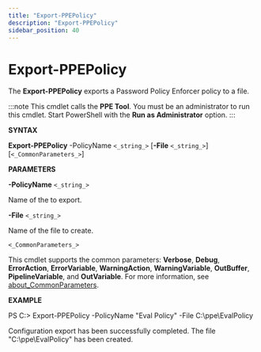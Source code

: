 ```yaml
---
title: "Export-PPEPolicy"
description: "Export-PPEPolicy"
sidebar_position: 40
---
```


# Export-PPEPolicy

The **Export-PPEPolicy** exports a Password Policy Enforcer policy to a file.

:::note
This cmdlet calls the **PPE Tool**. You must be an administrator to run this cmdlet. Start
PowerShell with the **Run as Administrator** option.
:::


**SYNTAX**

**Export-PPEPolicy** -PolicyName `<_string_>` [__-File__ `<_string_>`] [`<_CommonParameters_>`]

**PARAMETERS**

**-PolicyName** `<_string_>`

Name of the to export.

**-File** `<_string_>`

Name of the file to create.

`<_CommonParameters_>`

This cmdlet supports the common parameters: **Verbose**, **Debug**, **ErrorAction**,
**ErrorVariable**, **WarningAction**, **WarningVariable**, **OutBuffer**, **PipelineVariable**, and
**OutVariable**. For more information, see [about_CommonParameters](https://learn.microsoft.com/en-us/powershell/module/microsoft.powershell.core/about/about_commonparameters?view=powershell-7.5).

**EXAMPLE**

PS C:\> Export-PPEPolicy -PolicyName "Eval Policy" -File C:\ppe\EvalPolicy

Configuration export has been successfully completed. The file "C:\ppe\EvalPolicy" has been created.
